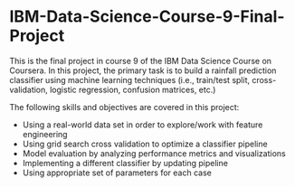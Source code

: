 # IBM-Data-Science-Course-9-Final-Project

This is the final project in course 9 of the IBM Data Science Course on Coursera. In this project, the primary task is to build a rainfall prediction classifier using machine learning techniques (i.e., train/test split, cross-validation, logistic regression, confusion matrices, etc.)

The following skills and objectives are covered in this project:
- Using a real-world data set in order to explore/work with feature engineering
- Using grid search cross validation to optimize a classifier pipeline
- Model evaluation by analyzing performance metrics and visualizations
- Implementing a different classifier by updating pipeline
- Using appropriate set of parameters for each case
